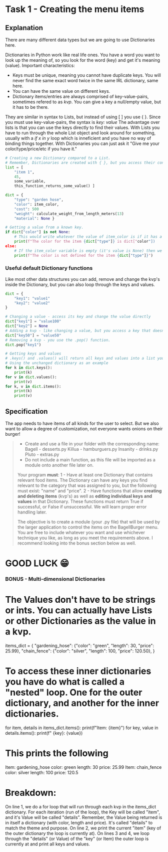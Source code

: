 # Task 1 - Creating the menu items

## Explanation
There are many different data types but we are going to use Dictionaries here.

Dictionaries in Python work like real life ones. You have a word you want to look up the meaning of, so you look for the word (key) and get it's meaning (value).
Important characteristics:
- Keys must be unique, meaning you cannot have duplicate keys. You will never find the same exact word twice in the same IRL dictionary, same here.
- You can have the same value on different keys.
- Dictionary items/entries are always comprised of key-value-pairs, sometimes refered to as *kvp*. You can give a key a null/empty value, but it has to be there.

They are similar in syntax to Lists, but instead of using [ ] you use { }. Since you must use key-value-pairs, the syntax is _key: value_
The advantage over lists is that you can use the keys directly to find their values. With Lists you have to run through the whole List object and look around for something, usually with a _if x in y_ loop which is inneficient and you have no way of binding things together.
With Dictionaries you can just ask it "Give me your color/type/price/etc if you have it."

```python
# Creating a new Dictionary compared to a List.
# Remember, Dictionaries are created with { }, but you access their contents with [ ].
list = [
    "item 1",
    45,
    some_variable,
    this_function_returns_some_value() ]

dict = {
    "type": "garden hose",
    "color": item_color,
    "cost": 500
    "weight": calculate_weight_from_length_meters(13)
    "material": None }

# Getting a value from a known key.
if dict["color"] is not None:
    # This would write whatever the value of item_color is if it has a value (aka is not None).
    print(f"The color for the item {dict["type"]} is dict["color"]) 
else:
    # If the item_color variable is empty (it's value is None) then we tell that to the user.
    print(f"The color is not defined for the item {dict["type"]}")
```

### Useful default Dictionary functions
Like most other data structures you can add, remove and change the kvp's inside the Dictionary, but you can also loop through the keys and values.
```python
dict = {
    "key1": "value1"
    "key2": "value2"
}

# Changing a value - access its key and change the value directly
dict["key1"] = "value100"
dict["key2"] = None
# Adding a kvp - like changing a value, but you access a key that doesnt exist yet
dict["key50"] = "value50"
# Removing a kvp - you use the .pop() function.
dict.pop("key1")

# Getting keys and values
# .keys() and .values() will return all keys and values into a list you can run through. .items() does the same for both at the same time.
# Using the unchanged dictionary as an example
for k in dict.keys():
    print(k)
for v in dict.values():
    print(v)
for k, v in dict.items():
    print(k)
    print(v)
```

## Specification
The app needs to have items of all kinds for the user to select. But we also want to allow a degree of customization, not everyone wants onions on their burger!
>- Create and use a file in your folder with the corresponding name:
>   Bagell - desserts.py
>   Killua - hamburguers.py
>   Insanity - drinks.py
>   Pluto - extras.py
>- Do not include a main function, as this file will be imported as a module onto another file later on.
>
>Your program __must__:
>1 - Have at least one Dictionary that contains relevant food items. The Dictionary can have any keys you find relevant to the category that was assigned to you, but the following must exist: "name" and "price".
>2 - Have functions that allow __creating and deleting items__ (kvp's) as well as __editing individual keys and values__ in that Dictionary.
>    These functions must return True if successful, or False if unsuccessful. We will learn proper error handling later.
>
>The objective is to create a module (your .py file) that will be used by the larger application to control the items on the BagellBurger menu.
>You are free to include whatever you want and use whichever technique you like, as long as you meet the requirements above.
>I recommend looking into the bonus section below as well.

# GOOD LUCK 😁

### BONUS - Multi-dimensional Dictionaries
# The Values don't have to be strings or ints. You can actually have Lists or other Dictionaries as the value in a kvp.
items_dict = {
    "gardening_hose": {"color": "green", "length": 30, "price": 25.99},
    "chain_fence": {"color": "silver", "length": 100, "price": 120.50},
}
# To access these inner dictionaries you have do what is called a "nested" loop. One for the outer dictionary, and another for the inner dictionaries.
for item, details in items_dict.items():
    print(f"Item: {item}")
    for key, value in details.items():
        print(f"  {key}: {value})

# This prints the following
Item: gardening_hose
  color: green
  length: 30
  price: 25.99
Item: chain_fence
  color: silver
  length: 100
  price: 120.5

# Breakdown:
On line 1, we do a for loop that will run through each kvp in the items_dict dictionary. For each iteration (run of the loop), the Key will be called "item", and it's Value will be called "details". Remember, the Value being returned is in itself a dictionary (with color, length and price). It's called "details" to match the theme and purpose.
On line 2, we print the current "item" (key of the outer dictionary the loop is currently at).
On lines 3 and 4, we loop through the "details" (or Value) of the "key" (or Item) the outer loop is currently at and print all keys and values.